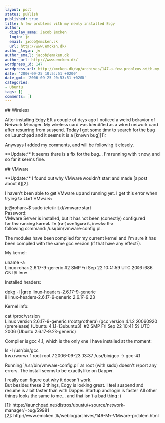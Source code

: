 ```yaml
---
layout: post
status: publish
published: true
title: A few problems with my newly installed Edgy
author:
  display_name: Jacob Emcken
  login: je
  email: jacob@emcken.dk
  url: http://www.emcken.dk/
author_login: je
author_email: jacob@emcken.dk
author_url: http://www.emcken.dk/
wordpress_id: 147
wordpress_url: http://emcken.dk/wp/archives/147-a-few-problems-with-my-newly-installed-edgy.html
date: '2006-09-25 10:53:51 +0200'
date_gmt: '2006-09-25 10:53:51 +0200'
categories:
- Ubuntu
tags: []
comments: []
---
```

<p>## Wireless</p>
<p>After installing Edgy Eft a couple of days ago I noticed a weird behavior of Network Manager. My wireless card was identified as a wired network card after resuming from suspend. Today I got some time to search for the bug on Launchpad and it seems it is a [known bug][1]:</p>
<p>Anyways I added my comments, and will be following it closely.</p>
<p>**Update:** It seems there is a fix for the bug... I'm running with it now, and so far it seems fine.</p>
<p>## VMware</p>
<p>**Update:** I found out why VMware wouldn't start and made [a post about it][2].</p>
<p>I haven't been able to get VMware up and running yet. I get this error when trying to start VMware:</p>
<p>    je@rohan:~$ sudo &#47;etc&#47;init.d&#47;vmware start<br />
    Password:<br />
    VMware Server is installed, but it has not been (correctly) configured<br />
    for the running kernel. To (re-)configure it, invoke the<br />
    following command: &#47;usr&#47;bin&#47;vmware-config.pl.</p>
<p>The modules have been compiled for my current kernel and I'm sure it has been compiled with the same gcc version (if that have any effect?).</p>
<p>My kernel:</p>
<p>    uname -a<br />
    Linux rohan 2.6.17-9-generic #2 SMP Fri Sep 22 10:41:59 UTC 2006 i686 GNU&#47;Linux</p>
<p>Installed headers:</p>
<p>    dpkg -l |grep linux-headers-2.6.17-9-generic<br />
    ii  linux-headers-2.6.17-9-generic            2.6.17-9.23</p>
<p>Kernel info:</p>
<p>    cat &#47;proc&#47;version<br />
    Linux version 2.6.17-9-generic (root@rothera) (gcc version 4.1.2 20060920 (prerelease) (Ubuntu 4.1.1-13ubuntu3)) #2 SMP Fri Sep 22 10:41:59 UTC 2006 (Ubuntu 2.6.17-9.23-generic)</p>
<p>Compiler is gcc 4.1, which is the only one I have installed at the moment:</p>
<p>    ls -l &#47;usr&#47;bin&#47;gcc<br />
    lrwxrwxrwx 1 root root 7 2006-09-23 03:37 &#47;usr&#47;bin&#47;gcc -> gcc-4.1</p>
<p>Running `&#47;usr&#47;bin&#47;vmware-config.pl` as root (with sudo) doesn't report any errors. The install seems to be exactly like on Dapper.</p>
<p>I really cant figure out why it doesn't work.<br />
But besides these 2 things, Edgy is looking great. I feel suspend and resume is a bit faster than with Dapper. Startup and login is faster. All other things looks the same to me... and that isn't a bad thing :)</p>
<p>[1]: https:&#47;&#47;launchpad.net&#47;distros&#47;ubuntu&#47;+source&#47;network-manager&#47;+bug&#47;59981<br />
[2]: http:&#47;&#47;www.emcken.dk&#47;weblog&#47;archives&#47;149-My-VMware-problem.html</p>
